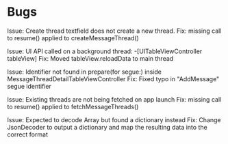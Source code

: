 #  Bugs
Issue: Create thread textfield does not create a new thread.
Fix: missing call to resume() applied to createMessageThread()

Issue: UI API called on a background thread: -[UITableViewController tableView]
Fix: Moved tableView.reloadData to main thread

Issue: Identifier not found in prepare(for segue:) inside MessageThreadDetailTableViewController
Fix: Fixed typo in "AddMessage" segue identifier

Issue: Existing threads are not being fetched on app launch
Fix: missing call to resume() applied to fetchMessageThreads()

Issue: Expected to decode Array<Any> but found a dictionary instead
Fix: Change JsonDecoder to output a dictionary and map the resulting data into the correct format
